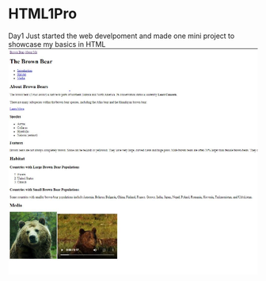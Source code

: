 # HTML1Pro
Day1
Just started the web develpoment and made one mini project to showcase my basics in HTML
![Screenshot](https://github.com/omkumar40/root/blob/master/Scr1.jpg)
